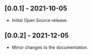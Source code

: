 ## [0.0.1] - 2021-10-05

* Initial Open Source release.

## [0.0.2] - 2021-12-05

* Minor changes to the documentation.
